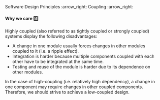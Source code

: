 <link rel="stylesheet" href="{{baseUrl}}/css/textbook.css">

<div class="website-content">

<div id="path">Software Design Principles :arrow_right: Coupling :arrow_right:</div>

<div id="title">

#### Why we care :one:

</div>

<div id="body">

Highly coupled (also referred to as tightly coupled or strongly coupled) systems display the following disadvantages:

*	A change in one module usually forces changes in other modules coupled to it (i.e. a ripple effect).
*	Integration is harder because multiple components coupled with each other have to be integrated at the same time.
*	Testing and reuse of the module is harder due to its dependence on other modules.

In the case of high-coupling (i.e. relatively high dependency), a change in one component may require changes in other coupled components. Therefore, we should strive to achieve a low-coupled design.

<!-- extras ------------------------------------------------------------------------------------ -->

<panel header=":paperclip: Extras" expandable type="seamless" expanded>

  <panel header=":mortar_board: Learning Outcomes" expandable type="seamless">
    <include src="exercises.md" />
  </panel>

</panel>

</div>

</div>
